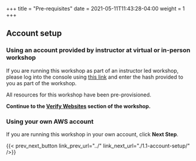 +++
title = "Pre-requisites"
date =  2021-05-11T11:43:28-04:00
weight = 1
+++

## Account setup 

### Using an account provided by instructor at virtual or in-person workshop

If you are running this workshop as part of an instructor led workshop, please log into the console using [this link](https://dashboard.eventengine.run/) and enter the hash provided to you as part of the workshop.

All resources for this workshop have been pre-provisioned.

**Continue to the [Verify Websites](../2-verify-websites/) section of the workshop.**

### Using your own AWS account

If you are running this workshop in your own account, click **Next Step**.

{{< prev_next_button link_prev_url="../" link_next_url="./1.1-account-setup/" />}}
